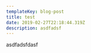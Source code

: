 ```yaml
---
templateKey: blog-post
title: test
date: 2019-02-27T22:18:44.319Z
description: asdfadsf
---
```

asdfadsfdasf
